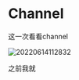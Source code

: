 # Channel

这一次看看channel

![20220614112832](https://picsheep.oss-cn-beijing.aliyuncs.com/pic/20220614112832.png)

之前我就